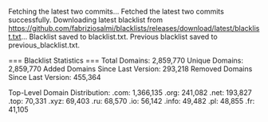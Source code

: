 Fetching the latest two commits...
Fetched the latest two commits successfully.
Downloading latest blacklist from https://github.com/fabriziosalmi/blacklists/releases/download/latest/blacklist.txt...
Blacklist saved to blacklist.txt.
Previous blacklist saved to previous_blacklist.txt.

=== Blacklist Statistics ===
Total Domains: 2,859,770
Unique Domains: 2,859,770
Added Domains Since Last Version: 293,218
Removed Domains Since Last Version: 455,364

Top-Level Domain Distribution:
  .com: 1,366,135
  .org: 241,082
  .net: 193,827
  .top: 70,331
  .xyz: 69,403
  .ru: 68,570
  .io: 56,142
  .info: 49,482
  .pl: 48,855
  .fr: 41,105
